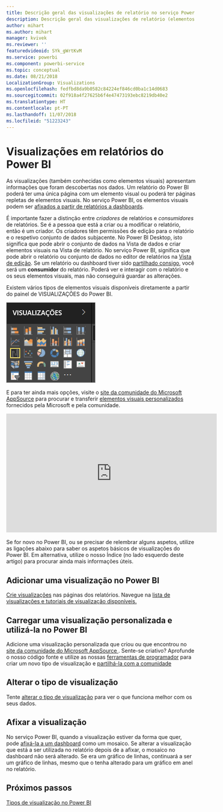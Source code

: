 ```yaml
---
title: Descrição geral das visualizações de relatório no serviço Power BI e no Desktop
description: Descrição geral das visualizações de relatório (elementos visuais) no Microsoft Power BI.
author: mihart
ms.author: mihart
manager: kvivek
ms.reviewer: ''
featuredvideoid: SYk_gWrtKvM
ms.service: powerbi
ms.component: powerbi-service
ms.topic: conceptual
ms.date: 08/21/2018
LocalizationGroup: Visualizations
ms.openlocfilehash: fedfbd8da9b0582c84224ef846cd0ba1c14d0683
ms.sourcegitcommit: 02f918a4f27625b6f4e47473193ebc8219db40e2
ms.translationtype: HT
ms.contentlocale: pt-PT
ms.lasthandoff: 11/07/2018
ms.locfileid: "51223243"
---
```

# <a name="visualizations-in-power-bi-reports"></a>Visualizações em relatórios do Power BI

As visualizações (também conhecidas como elementos visuais) apresentam informações que foram descobertas nos dados. Um relatório do Power BI poderá ter uma única página com um elemento visual ou poderá ter páginas repletas de elementos visuais. No serviço Power BI, os elementos visuais podem ser [afixados a partir de relatórios a dashboards](../service-dashboard-pin-tile-from-report.md). 

É importante fazer a distinção entre *criadores* de relatórios e *consumidores* de relatórios. Se é a pessoa que está a criar ou a modificar o relatório, então é um criador.  Os criadores têm permissões de edição para o relatório e o respetivo conjunto de dados subjacente. No Power BI Desktop, isto significa que pode abrir o conjunto de dados na Vista de dados e criar elementos visuais na Vista de relatório. No serviço Power BI, significa que pode abrir o relatório ou conjunto de dados no editor de relatórios na [Vista de edição](../consumer/end-user-reading-view.md). Se um relatório ou dashboard tiver sido [partilhado consigo](../consumer/end-user-shared-with-me.md), você será um **consumidor** do relatório. Poderá ver e interagir com o relatório e os seus elementos visuais, mas não conseguirá guardar as alterações.

Existem vários tipos de elementos visuais disponíveis diretamente a partir do painel de VISUALIZAÇÕES do Power BI. 

![](media/power-bi-report-visualizations/power-bi-templates.png)

E para ter ainda mais opções, visite o [site da comunidade do Microsoft AppSource](https://appsource.microsoft.com) para procurar e transferir [elementos visuais personalizados](https://appsource.microsoft.com/marketplace/apps?product=power-bi-visuals&page=1) fornecidos pela Microsoft e pela comunidade.    

<iframe width="560" height="315" src="https://www.youtube.com/embed/SYk_gWrtKvM?list=PL1N57mwBHtN0JFoKSR0n-tBkUJHeMP2cP" frameborder="0" allowfullscreen></iframe>


  Se for novo no Power BI, ou se precisar de relembrar alguns aspetos, utilize as ligações abaixo para saber os aspetos básicos de visualizações do Power BI.  Em alternativa, utilize o nosso Índice (no lado esquerdo deste artigo) para procurar ainda mais informações úteis.

## <a name="add-a-visualization-in-power-bi"></a>Adicionar uma visualização no Power BI

[Crie visualizações](power-bi-report-add-visualizations-i.md) nas páginas dos relatórios. Navegue na [lista de visualizações e tutoriais de visualização disponíveis.](power-bi-visualization-types-for-reports-and-q-and-a.md) 

## <a name="upload-a-custom-visualization-and-use-it-in-power-bi"></a>Carregar uma visualização personalizada e utilizá-la no Power BI

Adicione uma visualização personalizada que criou ou que encontrou no [site da comunidade do Microsoft AppSource ](https://appsource.microsoft.com/marketplace/apps?product=power-bi-visuals). Sente-se criativo? Aprofunde o nosso código fonte e utilize as nossas [ferramentas de programador](../developer/custom-visual-develop-tutorial.md) para criar um novo tipo de visualização e [partilhá-la com a comunidade](../developer/office-store.md)

## <a name="change-the-visualization-type"></a>Alterar o tipo de visualização

Tente [alterar o tipo de visualização](power-bi-report-change-visualization-type.md) para ver o que funciona melhor com os seus dados.

## <a name="pin-the-visualization"></a>Afixar a visualização

No serviço Power BI, quando a visualização estiver da forma que quer, pode [afixá-la a um dashboard](../service-dashboard-pin-tile-from-report.md) como um mosaico. Se alterar a visualização que está a ser utilizada no relatório depois de a afixar, o mosaico no dashboard não será alterado. Se era um gráfico de linhas, continuará a ser um gráfico de linhas, mesmo que o tenha alterado para um gráfico em anel no relatório.

## <a name="next-steps"></a>Próximos passos

[Tipos de visualização no Power BI](power-bi-visualization-types-for-reports-and-q-and-a.md)